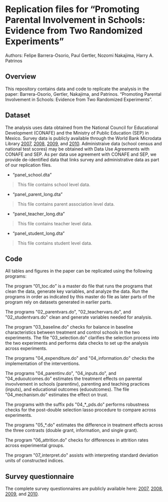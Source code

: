 # Replication files for “Promoting Parental Involvement in Schools: Evidence from Two Randomized Experiments”

Authors: Felipe Barrera-Osorio, Paul Gertler, Nozomi Nakajima, Harry A. Patrinos

## Overview
This repository contains data and code to replicate the analysis in the paper: Barrera-Osorio, Gertler, Nakajima, and Patrinos. “Promoting Parental Involvement in Schools: Evidence from Two Randomized Experiments”.

## Dataset
The analysis uses data obtained from the National Council for Educational Development (CONAFE) and the Ministry of Public Education (SEP) in Mexico. Survey data is publicly available through the World Bank Microdata Library [2007](https://microdata.worldbank.org/index.php/catalog/1036), [2008](https://microdata.worldbank.org/index.php/catalog/1037), [2009](https://microdata.worldbank.org/index.php/catalog/1038), and [2010](https://microdata.worldbank.org/index.php/catalog/1039). Administraive data (school census and national test scores) may be obtained with Data Use Agreements with CONAFE and SEP. As per data use agreement with CONAFE and SEP, we provide de-identified data that links survey and administrative data as part of our replication files.   

+ “panel_school.dta”
> This file contains school level data.

+ “panel_parent_long.dta”
> This file contains parent association level data.

+ “panel_teacher_long.dta”
> This file contains teacher level data.

+ “panel_student_long.dta”
> This file contains student level data.

## Code
All tables and figures in the paper can be replicated using the following programs:

The program “01_toc.do” is a master do file that runs the programs that clean the data, generate key variables, and analyze the data. Run the programs in order as indicated by this master do file as later parts of the program rely on datasets generated in earlier parts.

The programs "02_parentvars.do", "02_teachervars.do", and "02_studentvars.do" clean and generate variables needed for analysis. 

The program "03_baseline.do" checks for balance in baseline characteristics between treatment and control schools in the two experiments. The file "03_selection.do" clarifies the selection process into the two experiments and performs data checks to set up the analysis across experiments.

The programs "04_expenditure.do" and "04_information.do" checks the implementation of the interventions. 

The programs "04_parentinv.do", "04_inputs.do", and "04_eduoutcomes.do" estimates the treatment effects on parental invovlvement in schools (parentinv), parenting and teaching practices (inputs), and educational outcomes (eduoutcomes). The file "04_mechanism.do" estimates the effect on trust.

The programs with the suffix pds "04_*_pds.do" performs robustness checks for the post-double selection lasso procedure to compare across experiments.

The programs "05_*.do" estimates the difference in treatment effects across the three contrasts (double grant, information, and single grant). 

The program "06_attrition.do" checks for differences in attrition rates across experimental groups.

The program "07_interpret.do" assists with interpreting standard deviation units of constructed indices.

## Survey questionnaire
The complete survey questionnaires are publicly available here: [2007](https://microdata.worldbank.org/index.php/catalog/1036), [2008](https://microdata.worldbank.org/index.php/catalog/1037), [2009](https://microdata.worldbank.org/index.php/catalog/1038), and [2010](https://microdata.worldbank.org/index.php/catalog/1039).
